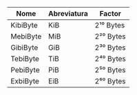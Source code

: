 | Nome     | Abreviatura | Factor     |
| -------- | ----------- | ---------- |
| KibiByte | KiB         | 2¹⁰ Bytes |
| MebiByte | MiB         | 2²⁰ Bytes |
| GibiByte | GiB         | 2³⁰ Bytes |
| TebiByte | TiB         | 2⁴⁰ Bytes |
| PebiByte | PiB         | 2⁵⁰ Bytes |
| ExbiByte | EiB         | 2⁶⁰ Bytes |

